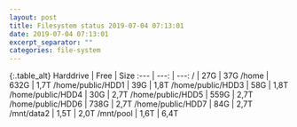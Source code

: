 ```yaml
---
layout: post
title: Filesystem status 2019-07-04 07:13:01
date: 2019-07-04 07:13:01
excerpt_separator: ""
categories: file-system
---
```

{:.table_alt}
Harddrive | Free | Size
:--- | ---: | ---:
/ | 27G | 37G
/home | 632G | 1,7T
/home/public/HDD1 | 39G | 1,8T
/home/public/HDD3 | 58G | 1,8T
/home/public/HDD4 | 30G | 2,7T
/home/public/HDD5 | 559G | 2,7T
/home/public/HDD6 | 738G | 2,7T
/home/public/HDD7 | 84G | 2,7T
/mnt/data2 | 1,5T | 2,0T
/mnt/pool | 1,6T | 6,4T
